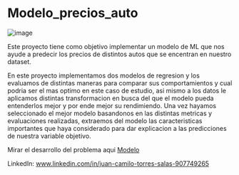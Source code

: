 # Modelo_precios_auto

![image](https://github.com/JuankTS/Modelo_precios_auto/assets/166193432/e08a3f23-e573-45a9-87ed-32a76b97f2c7)


Este proyecto tiene como objetivo implementar un modelo de ML que nos ayude a predecir los precios de distintos autos que se encentran en nuestro dataset.

En este proyecto implementamos dos modelos de regresion y los evaluamos de distintas maneras para comparar sus comportamientos y cual podria ser el mas optimo en este caso de estudio, asi mismo a los datos le aplicamos distintas transformacion en busca del que el modelo pueda entenderlos mejor y por ende mejor su rendimiendo. Una vez hayamos seleccionado el mejor modelo basandonos en las distintas metricas y evaluaciones realizadas, extraemos del modelo las caracteristicas importantes que haya considerado para dar explicacion a las predicciones de nuestra variable objetivo.

Mirar el desarrollo del problema aqui [Modelo](https://github.com/JuankTS/Modelo_precios_auto/blob/main/PropuestaPI_R.ipynb)


LinkedIn: www.linkedin.com/in/juan-camilo-torres-salas-907749265
